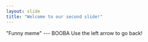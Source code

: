 ```yaml
---
layout: slide
title: "Welcome to our second slide!"
---
```

"Funny meme" --- BOOBA
Use the left arrow to go back!
